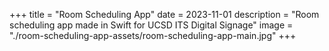 +++
title = "Room Scheduling App"
date = 2023-11-01
description = "Room scheduling app made in Swift for UCSD ITS Digital Signage"
image = "./room-scheduling-app-assets/room-scheduling-app-main.jpg"
+++
